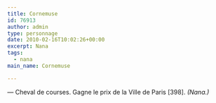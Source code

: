 ```yaml
---
title: Cornemuse
id: 76913
author: admin
type: personnage
date: 2010-02-16T10:02:26+00:00
excerpt: Nana
tags:
  - nana
main_name: Cornemuse

---
```

— Cheval de courses. Gagne le prix de la Ville de Paris [398]. _(Nana.)_